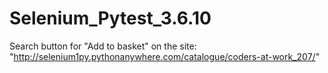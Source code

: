 # Selenium_Pytest_3.6.10
Search button for "Add to basket" on the site: "http://selenium1py.pythonanywhere.com/catalogue/coders-at-work_207/"
